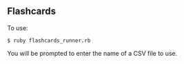 ## Flashcards

To use:

```
$ ruby flashcards_runner.rb
```

You will be prompted to enter the name of a CSV file to use. 